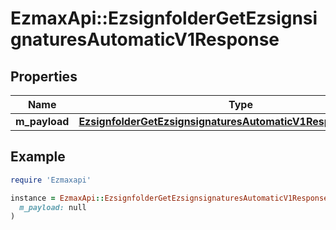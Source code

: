 # EzmaxApi::EzsignfolderGetEzsignsignaturesAutomaticV1Response

## Properties

| Name | Type | Description | Notes |
| ---- | ---- | ----------- | ----- |
| **m_payload** | [**EzsignfolderGetEzsignsignaturesAutomaticV1ResponseMPayload**](EzsignfolderGetEzsignsignaturesAutomaticV1ResponseMPayload.md) |  |  |

## Example

```ruby
require 'Ezmaxapi'

instance = EzmaxApi::EzsignfolderGetEzsignsignaturesAutomaticV1Response.new(
  m_payload: null
)
```

